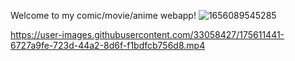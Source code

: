 Welcome to my comic/movie/anime webapp!
![1656089545285](https://user-images.githubusercontent.com/33058427/175611384-f0731e05-abb7-416b-8f93-43c68f8a717d.png)


https://user-images.githubusercontent.com/33058427/175611441-6727a9fe-723d-44a2-8d6f-f1bdfcb756d8.mp4

